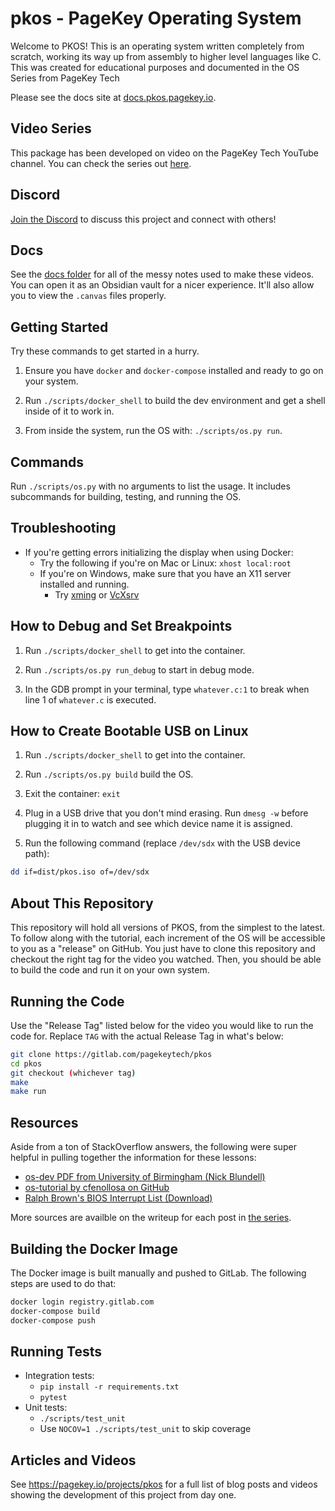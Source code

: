 # pkos - PageKey Operating System

Welcome to PKOS! This is an operating system written completely from scratch, working its way up from assembly to higher level languages like C. This was created for educational purposes and documented in the OS Series from PageKey Tech

Please see the docs site at [docs.pkos.pagekey.io](https://docs.pkos.pagekey.io).

## Video Series

This package has been developed on video on the PageKey Tech YouTube channel. You can check the series out [here](https://www.youtube.com/playlist?list=PL3Kz_hCNpKSTFCTJtP4-9mkYDVM7rAprW).

## Discord

[Join the Discord](https://discord.gg/5m5yFgDPF5) to discuss this project and connect with others!

## Docs

See the [docs folder](docs/) for all of the messy notes used to make these videos. You can open it as an Obsidian vault for a nicer experience. It'll also allow you to view the `.canvas` files properly.

## Getting Started

Try these commands to get started in a hurry.

1. Ensure you have `docker` and `docker-compose` installed and ready to go on your system.

2. Run `./scripts/docker_shell` to build the dev environment and get a shell inside of it to work in.

3. From inside the system, run the OS with: `./scripts/os.py run`.

## Commands

Run `./scripts/os.py` with no arguments to list the usage. It includes subcommands for building, testing, and running the OS.

## Troubleshooting

- If you're getting errors initializing the display when using Docker:
  - Try the following if you're on Mac or Linux: `xhost local:root`
  - If you're on Windows, make sure that you have an X11 server installed and running.
    - Try [xming](https://sourceforge.net/projects/xming/) or [VcXsrv](https://sourceforge.net/projects/vcxsrv/)

## How to Debug and Set Breakpoints

1. Run `./scripts/docker_shell` to get into the container.

2. Run `./scripts/os.py run_debug` to start in debug mode.

3. In the GDB prompt in your terminal, type `whatever.c:1` to break when line 1 of `whatever.c` is executed.

## How to Create Bootable USB on Linux

1. Run `./scripts/docker_shell` to get into the container.

2. Run `./scripts/os.py build` build the OS.

3. Exit the container: `exit`

4. Plug in a USB drive that you don't mind erasing. Run `dmesg -w` before plugging it in to watch and see which device name it is assigned.

5. Run the following command (replace `/dev/sdx` with the USB device path):

```bash
dd if=dist/pkos.iso of=/dev/sdx
```

## About This Repository 

This repository will hold all versions of PKOS, from the simplest to the latest. To follow along with the tutorial, each increment of the OS will be accessible to you as a "release" on GitHub. You just have to clone this repository and checkout the right tag for the video you watched. Then, you should be able to build the code and run it on your own system.

## Running the Code

Use the "Release Tag" listed below for the video you would like to run the code for. Replace `TAG` with the actual Release Tag in what's below:

```bash
git clone https://gitlab.com/pagekeytech/pkos
cd pkos
git checkout (whichever tag)
make
make run
```

## Resources

Aside from a ton of StackOverflow answers, the following were super helpful in pulling together the information for these lessons:

* [os-dev PDF from University of Birmingham (Nick Blundell)](https://www.cs.bham.ac.uk/~exr/lectures/opsys/10_11/lectures/os-dev.pdf)
* [os-tutorial by cfenollosa on GitHub](https://github.com/cfenollosa/os-tutorial)
* [Ralph Brown's BIOS Interrupt List (Download)](http://www.cs.cmu.edu/~ralf/files.html)

More sources are availble on the writeup for each post in [the series](https://pagekeytech.com/projects/pkos).

## Building the Docker Image

The Docker image is built manually and pushed to GitLab. The following steps are used to do that:

```bash
docker login registry.gitlab.com
docker-compose build
docker-compose push
```

## Running Tests

- Integration tests:
  - `pip install -r requirements.txt`
  - `pytest`
- Unit tests:
  - `./scripts/test_unit`
  - Use `NOCOV=1 ./scripts/test_unit` to skip coverage

## Articles and Videos

See https://pagekey.io/projects/pkos for a full list of blog posts and videos showing the development of this project from day one.
